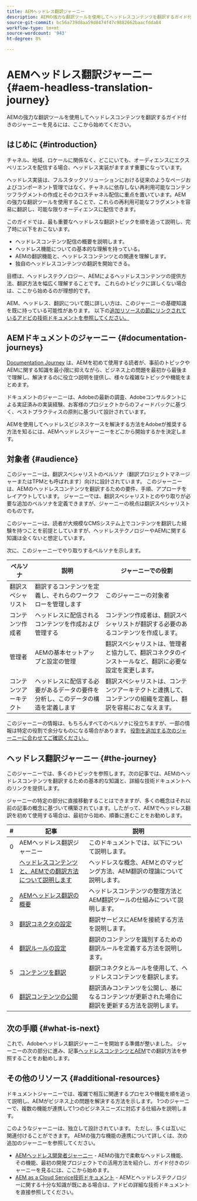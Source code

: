 ```yaml
---
title: AEMヘッドレス翻訳ジャーニー
description: AEMの強力な翻訳ツールを使用してヘッドレスコンテンツを翻訳するガイド付きのジャーニーを見るには、ここから始めてください。
source-git-commit: bc56a739d8aa59d8474f47c9882662baacfdda84
workflow-type: tm+mt
source-wordcount: '943'
ht-degree: 8%

---
```


# AEMヘッドレス翻訳ジャーニー {#aem-headless-translation-journey}

AEMの強力な翻訳ツールを使用してヘッドレスコンテンツを翻訳するガイド付きのジャーニーを見るには、ここから始めてください。

## はじめに {#introduction}

チャネル、地域、ロケールに関係なく、どこにいても、オーディエンスにエクスペリエンスを配信する場合、ヘッドレス実装がますます重要になっています。

ヘッドレス実装は、フルスタックソリューションにおける従来のようなページおよびコンポーネント管理ではなく、チャネルに依存しない再利用可能なコンテンツフラグメントの作成とそのクロスチャネル配信に重点を置いています。AEMの強力な翻訳ツールを使用することで、これらの再利用可能なフラグメントを容易に翻訳し、可能な限りオーディエンスに配信できます。

このガイドでは、最も重要なヘッドレスな翻訳トピックを順を追って説明し、完了時に以下をおこないます。

* ヘッドレスコンテンツ配信の概要を説明します。
* ヘッドレス機能についての基本的な理解を持っている。
* AEMの翻訳機能と、ヘッドレスコンテンツとの関連を理解します。
* 独自のヘッドレスコンテンツの翻訳を開始できる。

目標は、ヘッドレステクノロジー、AEMによるヘッドレスコンテンツの提供方法、翻訳方法を幅広く理解することです。 これらのトピックに詳しくない場合は、ここから始めるのが理想的です。

AEM、ヘッドレス、翻訳について既に詳しい方は、このジャーニーの基礎知識を既に持っている可能性があります。 以下の[追加リソースの節にリンクされているアドビの技術ドキュメントを参照してください。](#additional-resources)

## AEMドキュメントのジャーニー {#documentation-journeys}

[Documentation Journey](/help/journey-documentation/home.md) は、AEMを初めて使用する読者が、事前のトピックやAEMに関する知識を最小限に抑えながら、ビジネス上の問題を最初から最後まで理解し、解決するのに役立つ説明を提供し、様々な複雑なトピックや機能をまとめます。

ドキュメントのジャーニーは、Adobeの最新の調査、Adobeコンサルタントによる実証済みの実装経験、お客様のプロジェクトからのフィードバックに基づく、ベストプラクティスの原則に基づいて設計されています。

AEMを使用してヘッドレスビジネスケースを解決する方法をAdobeが推奨する方法を知るには、AEMヘッドレスジャーニーをどこから開始するかを決定します。

## 対象者 {#audience}

このジャーニーは、翻訳スペシャリストのペルソナ（翻訳プロジェクトマネージャーまたはTPMとも呼ばれます）向けに設計されています。 このジャーニーは、AEMのヘッドレスコンテンツを翻訳するための要件、手順、アプローチをレイアウトしています。 ジャーニーでは、翻訳スペシャリストとのやり取りが必要な追加のペルソナを定義できますが、ジャーニーの視点は翻訳スペシャリストのものです。

このジャーニーは、読者が大規模なCMSシステム上でコンテンツを翻訳した経験を持つことを前提としていますが、ヘッドレステクノロジーやAEMに関する知識は全くないと想定しています。

次に、このジャーニーでやり取りするペルソナを示します。

| ペルソナ | 説明 | ジャーニーでの役割 |
|---|---|---|
| 翻訳スペシャリスト | 翻訳するコンテンツを定義し、それらのワークフローを管理します | このジャーニーの対象者 |
| コンテンツ作成者 | ヘッドレスに配信されるコンテンツを作成および管理する | コンテンツ作成者は、翻訳スペシャリストが翻訳する必要のあるコンテンツを作成します。 |
| 管理者 | AEMの基本セットアップと設定の管理 | 翻訳スペシャリストは、管理者と協力して、翻訳コネクタのインストールなど、翻訳に必要な設定を変更します。 |
| コンテンツアーキテクト | ヘッドレスに配信する必要があるデータの要件を分析し、このデータの構造を定義します | 翻訳スペシャリストは、コンテンツアーキテクトと連携して、コンテンツの組織を定義し、翻訳を容易におこなえます。 |

このジャーニーの情報は、もちろんすべてのペルソナに役立ちますが、一部の情報は特定の役割で余分なものになる場合があります。 [役割を追加する次のジャーニーに合わせてご確認ください。](/help/journey-documentation/home.md#journeys)

## ヘッドレス翻訳ジャーニー {#the-journey}

このジャーニーでは、多くのトピックを参照します。次の記事では、AEMのヘッドレスコンテンツを翻訳するための基本的な知識と、詳細な技術ドキュメントへのリンクを提供します。

ジャーニーの特定の部分に直接移動することはできますが、多くの概念はそれ以前の記事の概念に基づいて構築されています。したがって、AEMでヘッドレス翻訳を初めて使用する場合は、最初から始め、順番に進むことをお勧めします。

| # | 記事 | 説明 |
|---|---|---|
| 0 | AEMヘッドレス翻訳ジャーニー | このドキュメントでは、以下について説明します。 |
| 1 | [ヘッドレスコンテンツと、AEMでの翻訳方法について説明します](learn-about.md) | ヘッドレスな概念、AEMとのマッピング方法、AEM翻訳の理論について説明します。 |
| 2 | [AEMヘッドレス翻訳の概要](getting-started.md) | ヘッドレスコンテンツの整理方法とAEM翻訳ツールの仕組みについて説明します。 |
| 3 | [翻訳コネクタの設定](configure-connector.md) | 翻訳サービスにAEMを接続する方法を説明します。 |
| 4 | [翻訳ルールの設定](translation-rules.md) | 翻訳のコンテンツを識別するための翻訳ルールを定義する方法を説明します。 |
| 5 | [コンテンツを翻訳](translate-content.md) | 翻訳コネクタとルールを使用して、ヘッドレスコンテンツを翻訳します。 |
| 6 | [翻訳コンテンツの公開](publish-content.md) | 翻訳済みコンテンツを公開し、基になるコンテンツが更新された場合に翻訳を更新する方法を説明します。 |

## 次の手順 {#what-is-next}

これで、Adobeヘッドレス翻訳ジャーニーを開始する準備が整いました。 ジャーニーの次の部分に進み、記事[ヘッドレスコンテンツとAEM](learn-about.md)での翻訳方法を参照することをお勧めします。

## その他のリソース {#additional-resources}

ドキュメントジャーニーでは、複雑で相互に関連するプロセスや機能を順を追って説明し、AEMがビジネス上の問題を解決する方法を示します。 1つのジャーニーで、複数の機能が連携して1つのビジネスニーズに対応する仕組みを説明します。

このようなジャーニーは、独立して設計されています。 ただし、多くは互いに関連付けることができます。 AEMの強力な機能の連携について詳しくは、次の追加のジャーニーを参照してください。

* [AEMヘッドレス開発者ジャーニー](/help/journey-headless/developer/overview.md)  - AEMの強力で柔軟なヘッドレス機能、その機能、最初の開発プロジェクトでの活用方法を紹介し、ガイド付きのジャーニーを見るには、ここから始めます。
* [AEM as a Cloud Service技術ドキュメント](https://experienceleague.adobe.com/docs/experience-manager-cloud-service.html?lang=ja)  - AEMとヘッドレステクノロジーに関する十分な知識が既にある場合は、アドビの詳細な技術ドキュメントを直接参照してください。
